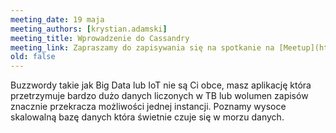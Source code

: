 ```yaml
---
meeting_date: 19 maja
meeting_authors: [krystian.adamski]
meeting_title: Wprowadzenie do Cassandry
meeting_link: Zapraszamy do zapisywania się na spotkanie na [Meetup](https://www.meetup.com/Poznan-Java-User-Group/events/278092310/)
old: false
---
```

Buzzwordy takie jak Big Data lub IoT nie są Ci obce, masz aplikację która przetrzymuje bardzo dużo danych liczonych w TB lub wolumen zapisów znacznie przekracza możliwości jednej instancji. Poznamy wysoce skalowalną bazę danych która świetnie czuje się w morzu danych.
